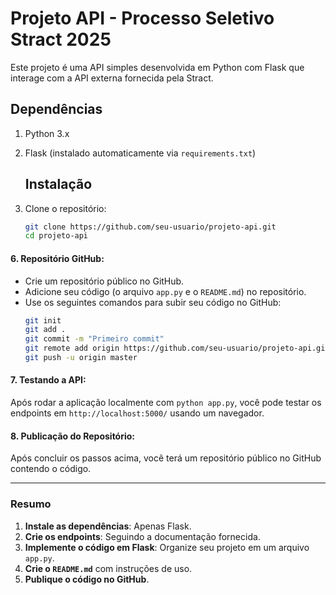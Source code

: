 # Projeto API - Processo Seletivo Stract 2025

Este projeto é uma API simples desenvolvida em Python com Flask que interage com a API externa fornecida pela Stract.

## Dependências

1. Python 3.x
2. Flask (instalado automaticamente via `requirements.txt`)

   ## Instalação

1. Clone o repositório:
   ```bash
   git clone https://github.com/seu-usuario/projeto-api.git
   cd projeto-api

   
#### 6. **Repositório GitHub**:
   - Crie um repositório público no GitHub.
   - Adicione seu código (o arquivo `app.py` e o `README.md`) no repositório.
   - Use os seguintes comandos para subir seu código no GitHub:
     ```bash
     git init
     git add .
     git commit -m "Primeiro commit"
     git remote add origin https://github.com/seu-usuario/projeto-api.git
     git push -u origin master
     ```

#### 7. **Testando a API**:
   Após rodar a aplicação localmente com `python app.py`, você pode testar os endpoints em `http://localhost:5000/` usando um navegador.

#### 8. **Publicação do Repositório**:
   Após concluir os passos acima, você terá um repositório público no GitHub contendo o código.

---


### Resumo
1. **Instale as dependências**: Apenas Flask.
2. **Crie os endpoints**: Seguindo a documentação fornecida.
3. **Implemente o código em Flask**: Organize seu projeto em um arquivo `app.py`.
4. **Crie o `README.md`** com instruções de uso.
5. **Publique o código no GitHub**.
